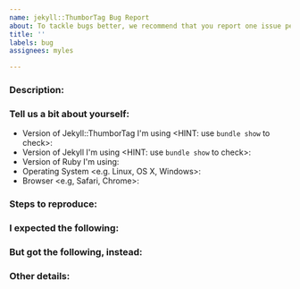 ```yaml
---
name: jekyll::ThumborTag Bug Report
about: To tackle bugs better, we recommend that you report one issue per ticket
title: ''
labels: bug
assignees: myles

---
```


### Description:
<!-- Describe in one or two sentences why you're opening this issue: -->


### Tell us a bit about yourself:

* Version of Jekyll::ThumborTag I'm using <HINT: use `bundle show` to check>:
* Version of Jekyll I'm using <HINT: use `bundle show` to check>:
* Version of Ruby I'm using: 
* Operating System <e.g. Linux, OS X, Windows>:
* Browser <e.g, Safari, Chrome>:


### Steps to reproduce:
<!-- List the steps someone else can take to reproduce the conditions you're reporting. -->


### I expected the following:
<!-- After you take those steps, what do you expect to happen? -->


### But got the following, instead:
<!-- After you take those steps, what actually happens, instead? -->


### Other details:
<!-- Anything else you think we should know? Do you have a screenshot? An animated GIF? Can you express the problem using emoji? -->
